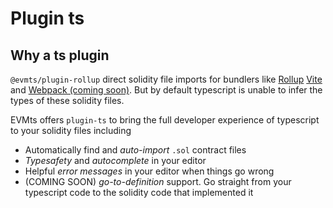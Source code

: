 # Plugin ts

## Why a ts plugin

`@evmts/plugin-rollup` direct solidity file imports for bundlers like [Rollup](./rollup.md) [Vite](./vite.md) and [Webpack (coming soon)](./webpack.md). But by default typescript is unable to infer the types of these solidity files.

EVMts offers `plugin-ts` to bring the full developer experience of typescript to your solidity files including

- Automatically find and _auto-import_ `.sol` contract files
- _Typesafety_ and _autocomplete_ in your editor
- Helpful _error messages_ in your editor when things go wrong
- (COMING SOON) _go-to-definition_ support. Go straight from your typescript code to the solidity code that implemented it
